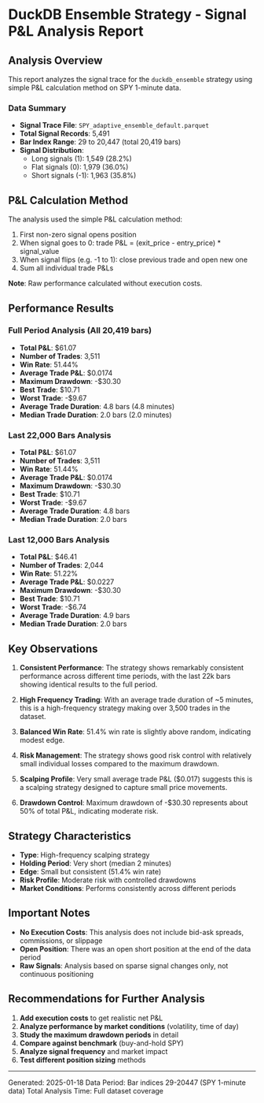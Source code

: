 # DuckDB Ensemble Strategy - Signal P&L Analysis Report

## Analysis Overview

This report analyzes the signal trace for the `duckdb_ensemble` strategy using simple P&L calculation method on SPY 1-minute data.

### Data Summary
- **Signal Trace File**: `SPY_adaptive_ensemble_default.parquet`
- **Total Signal Records**: 5,491
- **Bar Index Range**: 29 to 20,447 (total 20,419 bars)
- **Signal Distribution**:
  - Long signals (1): 1,549 (28.2%)
  - Flat signals (0): 1,979 (36.0%)
  - Short signals (-1): 1,963 (35.8%)

## P&L Calculation Method

The analysis used the simple P&L calculation method:
1. First non-zero signal opens position
2. When signal goes to 0: trade P&L = (exit_price - entry_price) * signal_value
3. When signal flips (e.g. -1 to 1): close previous trade and open new one
4. Sum all individual trade P&Ls

**Note**: Raw performance calculated without execution costs.

## Performance Results

### Full Period Analysis (All 20,419 bars)
- **Total P&L**: $61.07
- **Number of Trades**: 3,511
- **Win Rate**: 51.44%
- **Average Trade P&L**: $0.0174
- **Maximum Drawdown**: -$30.30
- **Best Trade**: $10.71
- **Worst Trade**: -$9.67
- **Average Trade Duration**: 4.8 bars (4.8 minutes)
- **Median Trade Duration**: 2.0 bars (2.0 minutes)

### Last 22,000 Bars Analysis
- **Total P&L**: $61.07
- **Number of Trades**: 3,511
- **Win Rate**: 51.44%
- **Average Trade P&L**: $0.0174
- **Maximum Drawdown**: -$30.30
- **Best Trade**: $10.71
- **Worst Trade**: -$9.67
- **Average Trade Duration**: 4.8 bars
- **Median Trade Duration**: 2.0 bars

### Last 12,000 Bars Analysis
- **Total P&L**: $46.41
- **Number of Trades**: 2,044
- **Win Rate**: 51.22%
- **Average Trade P&L**: $0.0227
- **Maximum Drawdown**: -$30.30
- **Best Trade**: $10.71
- **Worst Trade**: -$6.74
- **Average Trade Duration**: 4.9 bars
- **Median Trade Duration**: 2.0 bars

## Key Observations

1. **Consistent Performance**: The strategy shows remarkably consistent performance across different time periods, with the last 22k bars showing identical results to the full period.

2. **High Frequency Trading**: With an average trade duration of ~5 minutes, this is a high-frequency strategy making over 3,500 trades in the dataset.

3. **Balanced Win Rate**: 51.4% win rate is slightly above random, indicating modest edge.

4. **Risk Management**: The strategy shows good risk control with relatively small individual losses compared to the maximum drawdown.

5. **Scalping Profile**: Very small average trade P&L ($0.017) suggests this is a scalping strategy designed to capture small price movements.

6. **Drawdown Control**: Maximum drawdown of -$30.30 represents about 50% of total P&L, indicating moderate risk.

## Strategy Characteristics

- **Type**: High-frequency scalping strategy
- **Holding Period**: Very short (median 2 minutes)
- **Edge**: Small but consistent (51.4% win rate)
- **Risk Profile**: Moderate risk with controlled drawdowns
- **Market Conditions**: Performs consistently across different periods

## Important Notes

- **No Execution Costs**: This analysis does not include bid-ask spreads, commissions, or slippage
- **Open Position**: There was an open short position at the end of the data period
- **Raw Signals**: Analysis based on sparse signal changes only, not continuous positioning

## Recommendations for Further Analysis

1. **Add execution costs** to get realistic net P&L
2. **Analyze performance by market conditions** (volatility, time of day)
3. **Study the maximum drawdown periods** in detail
4. **Compare against benchmark** (buy-and-hold SPY)
5. **Analyze signal frequency** and market impact
6. **Test different position sizing** methods

---

Generated: 2025-01-18
Data Period: Bar indices 29-20447 (SPY 1-minute data)
Total Analysis Time: Full dataset coverage
